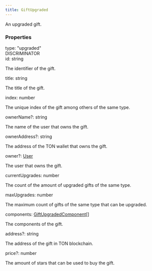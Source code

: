 ```yaml
---
title: GiftUpgraded
---
```


An upgraded gift.


### Properties

<div class="flex flex-col gap-3"><div><div class="flex gap-2"><div class="font-mono p" id="p_type" data-anchor><span class="font-bold">type</span><span class="opacity-50">:</span> <span>&quot;upgraded&quot;</span></div><div class="flex items-center"><div class="bg-dbt px-1.5 rounded-md select-none text-fgt text-[10px]">DISCRIMINATOR</div></div></div></div><div><div class="flex gap-2"><div class="font-mono p" id="p_id" data-anchor><span class="font-bold">id</span><span class="opacity-50">:</span> <span>string</span></div></div><div class="pl-3"><div class="no-margin">

The identifier of the gift.

</div></div></div><div><div class="flex gap-2"><div class="font-mono p" id="p_title" data-anchor><span class="font-bold">title</span><span class="opacity-50">:</span> <span>string</span></div></div><div class="pl-3"><div class="no-margin">

The title of the gift.

</div></div></div><div><div class="flex gap-2"><div class="font-mono p" id="p_index" data-anchor><span class="font-bold">index</span><span class="opacity-50">:</span> <span>number</span></div></div><div class="pl-3"><div class="no-margin">

The unique index of the gift among others of the same type.

</div></div></div><div><div class="flex gap-2"><div class="font-mono p" id="p_ownerName" data-anchor><span class="font-bold">ownerName</span><span class="opacity-50"><span title="Optional" class="cursor-help">?</span>:</span> <span>string</span></div></div><div class="pl-3"><div class="no-margin">

The name of the user that owns the gift.

</div></div></div><div><div class="flex gap-2"><div class="font-mono p" id="p_ownerAddress" data-anchor><span class="font-bold">ownerAddress</span><span class="opacity-50"><span title="Optional" class="cursor-help">?</span>:</span> <span>string</span></div></div><div class="pl-3"><div class="no-margin">

The address of the TON wallet that owns the gift.

</div></div></div><div><div class="flex gap-2"><div class="font-mono p" id="p_owner" data-anchor><span class="font-bold">owner</span><span class="opacity-50"><span title="Optional" class="cursor-help">?</span>:</span> <a href="/gh/types/user"  >User</a></div></div><div class="pl-3"><div class="no-margin">

The user that owns the gift.

</div></div></div><div><div class="flex gap-2"><div class="font-mono p" id="p_currentUpgrades" data-anchor><span class="font-bold">currentUpgrades</span><span class="opacity-50">:</span> <span>number</span></div></div><div class="pl-3"><div class="no-margin">

The count of the amount of upgraded gifts of the same type.

</div></div></div><div><div class="flex gap-2"><div class="font-mono p" id="p_maxUpgrades" data-anchor><span class="font-bold">maxUpgrades</span><span class="opacity-50">:</span> <span>number</span></div></div><div class="pl-3"><div class="no-margin">

The maximum count of gifts of the same type that can be upgraded.

</div></div></div><div><div class="flex gap-2"><div class="font-mono p" id="p_components" data-anchor><span class="font-bold">components</span><span class="opacity-50">:</span> <a href="/gh/types/giftupgradedcomponent"  >GiftUpgradedComponent</a><span class="opacity-50">[]</span></div></div><div class="pl-3"><div class="no-margin">

The components of the gift.

</div></div></div><div><div class="flex gap-2"><div class="font-mono p" id="p_address" data-anchor><span class="font-bold">address</span><span class="opacity-50"><span title="Optional" class="cursor-help">?</span>:</span> <span>string</span></div></div><div class="pl-3"><div class="no-margin">

The address of the gift in TON blockchain.

</div></div></div><div><div class="flex gap-2"><div class="font-mono p" id="p_price" data-anchor><span class="font-bold">price</span><span class="opacity-50"><span title="Optional" class="cursor-help">?</span>:</span> <span>number</span></div></div><div class="pl-3"><div class="no-margin">

The amount of stars that can be used to buy the gift.

</div></div></div></div>

